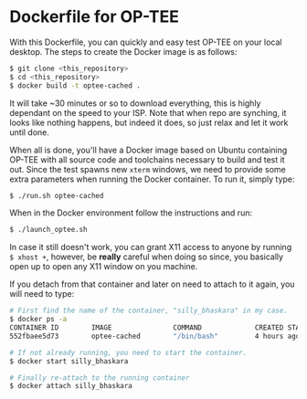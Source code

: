 Dockerfile for OP-TEE
=====================

With this Dockerfile, you can quickly and easy test OP-TEE on your local
desktop. The steps to create the Docker image is as follows:

```bash
$ git clone <this_repository>
$ cd <this_repository>
$ docker build -t optee-cached .
```
It will take ~30 minutes or so to download everything, this is highly dependant
on the speed to your ISP. Note that when repo are synching, it looks like
nothing happens, but indeed it does, so just relax and let it work until done.

When all is done, you'll have a Docker image based on Ubuntu containing OP-TEE
with all source code and toolchains necessary to build and test it out. Since
the test spawns new `xterm` windows, we need to provide some extra parameters
when running the Docker container. To run it, simply type:
```bash
$ ./run.sh optee-cached
```

When in the Docker environment follow the instructions and run:
```bash
$ ./launch_optee.sh
```

In case it still doesn't work, you can grant X11 access to anyone by running `$
xhost +`, however, be **really** careful when doing so since, you basically open
up to open any X11 window on you machine.

If you detach from that container and later on need to attach to it again, you
will need to type:

```bash
# First find the name of the container, "silly_bhaskara" in my case.
$ docker ps -a
CONTAINER ID        IMAGE               COMMAND             CREATED STATUS                      PORTS               NAMES
552fbaee5d73        optee-cached        "/bin/bash"         4 hours ago                                             silly_bhaskara

# If not already running, you need to start the container.
$ docker start silly_bhaskara

# Finally re-attach to the running container
$ docker attach silly_bhaskara
```
